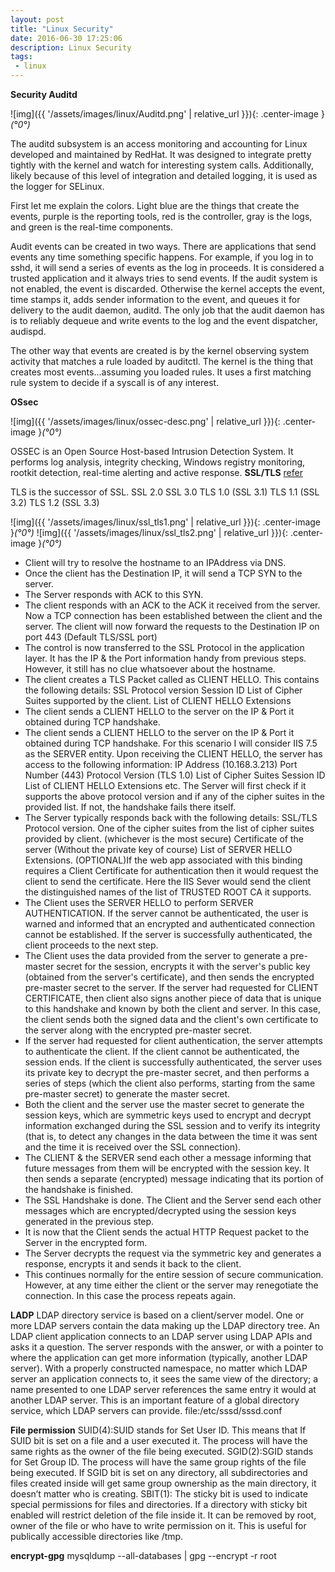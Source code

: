 ```yaml
---
layout: post
title: "Linux Security"
date: 2016-06-30 17:25:06
description: Linux Security
tags: 
 - linux
---
```


**Security Auditd**

![img]({{ '/assets/images/linux/Auditd.png' | relative_url }}){: .center-image }*(°0°)*

The auditd subsystem is an access monitoring and accounting for Linux developed and maintained by RedHat. It was designed to integrate pretty tightly with the kernel and watch for interesting system calls. Additionally, likely because of this level of integration and detailed logging, it is used as the logger for SELinux. 

First let me explain the colors. Light blue are the things that create the events, purple is the reporting tools, red is the controller, gray is the logs, and green is the real-time components.

Audit events can be created in two ways. There are applications that send events any time something specific happens. For example, if you log in to sshd, it will send a series of events as the log in proceeds. It is considered a trusted application and it always tries to send events. If the audit system is not enabled, the event is discarded. Otherwise the kernel accepts the event, time stamps it, adds sender information to the event, and queues it for delivery to the audit daemon, auditd. The only job that the audit daemon has is to reliably dequeue and write events to the log and the event dispatcher, audispd.

The other way that events are created is by the kernel observing system activity that matches a rule loaded by auditctl. The kernel is the thing that creates most events...assuming you loaded rules. It uses a first matching rule system to decide if a syscall is of any interest.

**OSsec**

![img]({{ '/assets/images/linux/ossec-desc.png' | relative_url }}){: .center-image }*(°0°)*

OSSEC is an Open Source Host-based Intrusion Detection System. It performs log analysis, integrity checking, Windows registry monitoring, rootkit detection, real-time alerting and active response. 
**SSL/TLS**
[refer](https://blogs.msdn.microsoft.com/kaushal/2013/08/02/ssl-handshake-and-https-bindings-on-iis/)

TLS is the successor of SSL.
SSL 2.0
SSL 3.0
TLS 1.0 (SSL 3.1)
TLS 1.1 (SSL 3.2)
TLS 1.2 (SSL 3.3)

![img]({{ '/assets/images/linux/ssl_tls1.png' | relative_url }}){: .center-image }*(°0°)*
![img]({{ '/assets/images/linux/ssl_tls2.png' | relative_url }}){: .center-image }*(°0°)*

 - Client will try to resolve the hostname to an IPAddress via DNS.
 - Once the client has the Destination IP, it will send a TCP SYN to the server.
 - The Server responds with ACK to this SYN.
 - The client responds with an ACK to the ACK it received from the server. Now a TCP connection has been established between the client and the server. The client will now forward the requests to the Destination IP on port 443 (Default TLS/SSL port)
 - The control is now transferred to the SSL Protocol in the application layer. It has the IP & the Port information handy from previous steps. However, it still has no clue whatsoever about the hostname.
 - The client creates a TLS Packet called as CLIENT HELLO. This contains the following details:
SSL Protocol version
Session ID
List of Cipher Suites supported by the client.
List of CLIENT HELLO Extensions
 - The client sends a CLIENT HELLO to the server on the IP & Port it obtained during TCP handshake.
 - The client sends a CLIENT HELLO to the server on the IP & Port it obtained during TCP handshake.
For this scenario I will consider IIS 7.5 as the SERVER entity. Upon receiving the CLIENT HELLO, the server has access to the following information:
IP Address (10.168.3.213)
Port Number (443)
Protocol Version (TLS 1.0)
List of Cipher Suites
Session ID
List of CLIENT HELLO Extensions etc.
The Server will first check if it supports the above protocol version and if any of the cipher suites in the provided list. If not, the handshake fails there itself.
 - The Server typically responds back with the following details:
SSL/TLS Protocol version.
One of the cipher suites from the list of cipher suites provided by client. (whichever is the most secure)
Certificate of the server (Without the private key of course)
List of SERVER HELLO Extensions.
(OPTIONAL)If the web app associated with this binding requires a Client Certificate for authentication then it would request the client to send the certificate. Here the IIS Sever would send the client the distinguished names of the list of TRUSTED ROOT CA it supports.
 - The Client uses the SERVER HELLO to perform SERVER AUTHENTICATION. If the server cannot be authenticated, the user is warned and informed that an encrypted and authenticated connection cannot be established. If the server is successfully authenticated, the client proceeds to the next step.
 - The Client uses the data provided from the server to generate a pre-master secret for the session, encrypts it with the server's public key (obtained from the server's certificate), and then sends the encrypted pre-master secret to the server. If the server had requested for CLIENT CERTIFICATE, then client also signs another piece of data that is unique to this handshake and known by both the client and server. In this case, the client sends both the signed data and the client's own certificate to the server along with the encrypted pre-master secret.
 - If the server had requested for client authentication, the server attempts to authenticate the client. If the client cannot be authenticated, the session ends. If the client is successfully authenticated, the server uses its private key to decrypt the pre-master secret, and then performs a series of steps (which the client also performs, starting from the same pre-master secret) to generate the master secret.
 - Both the client and the server use the master secret to generate the session keys, which are symmetric keys used to encrypt and decrypt information exchanged during the SSL session and to verify its integrity (that is, to detect any changes in the data between the time it was sent and the time it is received over the SSL connection).
 - The CLIENT & the SERVER send each other a message informing that future messages from them will be encrypted with the session key. It then sends a separate (encrypted) message indicating that its portion of the handshake is finished.
 - The SSL Handshake is done. The Client and the Server send each other messages which are encrypted/decrypted using the session keys generated in the previous step.
 - It is now that the Client sends the actual HTTP Request packet to the Server in the encrypted form.
 - The Server decrypts the request via the symmetric key and generates a response, encrypts it and sends it back to the client.
 - This continues normally for the entire session of secure communication. However, at any time either the client or the server may renegotiate the connection. In this case the process repeats again.


**LADP**
LDAP directory service is based on a client/server model. One or more LDAP servers contain the data making up the LDAP directory tree. An LDAP client application connects to an LDAP server using LDAP APIs and asks it a question. The server responds with the answer, or with a pointer to where the application can get more information (typically, another LDAP server). With a properly constructed namespace, no matter which LDAP server an application connects to, it sees the same view of the directory; a name presented to one LDAP server references the same entry it would at another LDAP server. This is an important feature of a global directory service, which LDAP servers can provide.
file:/etc/sssd/sssd.conf


**File permission**
SUID(4):SUID stands for Set User ID. This means that If SUID bit is set on a file and a user executed it. The process will have the same rights as the owner of the file being executed.
SGID(2):SGID stands for Set Group ID. The process will have the same group rights of the file being executed. If SGID bit is set on any directory, all subdirectories and files created inside will get same group ownership as the main directory, it doesn’t matter who is creating.
SBIT(1): The sticky bit is used to indicate special permissions for files and directories. If a directory with sticky bit enabled will restrict deletion of the file inside it. It can be removed by root, owner of the file or who have to write permission on it. This is useful for publically accessible directories like /tmp.


**encrypt-gpg**
mysqldump --all-databases | gpg --encrypt -r root 
